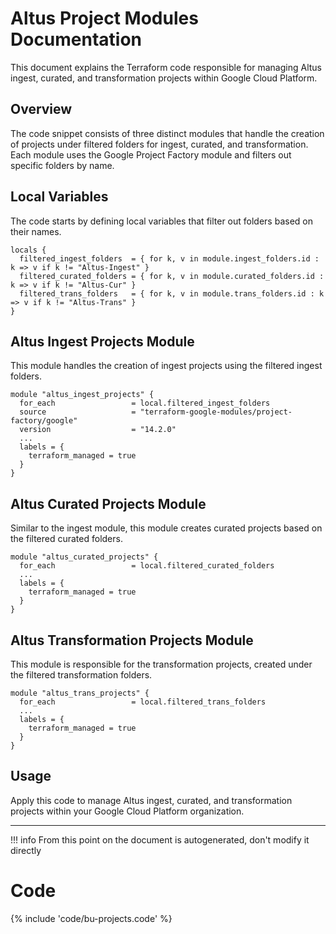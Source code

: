 # Altus Project Modules Documentation

This document explains the Terraform code responsible for managing Altus ingest, curated, and transformation projects within Google Cloud Platform.

## Overview

The code snippet consists of three distinct modules that handle the creation of projects under filtered folders for ingest, curated, and transformation. Each module uses the Google Project Factory module and filters out specific folders by name.

## Local Variables

The code starts by defining local variables that filter out folders based on their names.

```hcl
locals {
  filtered_ingest_folders  = { for k, v in module.ingest_folders.id : k => v if k != "Altus-Ingest" }
  filtered_curated_folders = { for k, v in module.curated_folders.id : k => v if k != "Altus-Cur" }
  filtered_trans_folders   = { for k, v in module.trans_folders.id : k => v if k != "Altus-Trans" }
}
```

## Altus Ingest Projects Module

This module handles the creation of ingest projects using the filtered ingest folders.

```hcl
module "altus_ingest_projects" {
  for_each                 = local.filtered_ingest_folders
  source                   = "terraform-google-modules/project-factory/google"
  version                  = "14.2.0"
  ...
  labels = {
    terraform_managed = true
  }
}
```

## Altus Curated Projects Module

Similar to the ingest module, this module creates curated projects based on the filtered curated folders.

```hcl
module "altus_curated_projects" {
  for_each                 = local.filtered_curated_folders
  ...
  labels = {
    terraform_managed = true
  }
}
```

## Altus Transformation Projects Module

This module is responsible for the transformation projects, created under the filtered transformation folders.

```hcl
module "altus_trans_projects" {
  for_each                 = local.filtered_trans_folders
  ...
  labels = {
    terraform_managed = true
  }
}
```

## Usage

Apply this code to manage Altus ingest, curated, and transformation projects within your Google Cloud Platform organization.

---
!!! info
    From this point on the document is autogenerated, don't modify it directly

# Code

{% include 'code/bu-projects.code' %}
